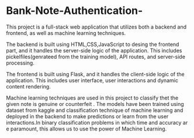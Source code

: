 # Bank-Note-Authentication-

This project is a full-stack web application that utilizes both a backend and frontend, as well as machine learning techniques.

The backend is built using HTML,CSS,JavaScript to desing the frontend part, and it handles the server-side logic of the application. This includes pickelfiles(genrateed from the training model), API routes, and server-side processing.

The frontend is built using Flask, and it handles the client-side logic of the application. This includes user interface, user interactions and dynamic content rendering.

Machine learning techniques are used in this project to classify thet the given note is genuine or counterfeit . The models have been trained using dataset from kaggle and classification technique of machine learning and deployed in the backend to make predictions or learn from the user interactions.In binary classification problems in which time and accuracy are paramount, this allows us to use the
power of Machine Learning.

